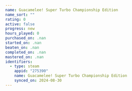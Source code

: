 ```yaml
---
name: Guacamelee! Super Turbo Championship Edition
name_sort: ""
rating: 0
active: false
progress: new
hours_played: 0
purchased_on: .nan
started_on: .nan
beaten_on: .nan
completed_on: .nan
mastered_on: .nan
identifiers:
  - type: steam
    appid: "275390"
    name: Guacamelee! Super Turbo Championship Edition
    synced_on: 2024-08-30
---
```

